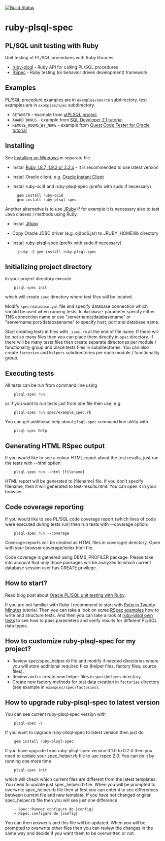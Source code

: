 [![Build Status](https://travis-ci.org/rsim/ruby-plsql-spec.svg?branch=master)](https://travis-ci.org/rsim/ruby-plsql-spec)

ruby-plsql-spec
===============
PL/SQL unit testing with Ruby
-----------------------------

Unit testing of PL/SQL procedures with Ruby libraries:

* [ruby-plsql](http://github.com/rsim/ruby-plsql) - Ruby API for calling PL/SQL procedures
* [RSpec](http://rspec.info) - Ruby testing (or behavior driven development) framework

Examples
--------

PL/SQL procedure examples are in `examples/source` subdirectory, test examples are in `examples/spec` subdirectory.

* `BETWNSTR` - example from [utPLSQL project](http://utplsql.sourceforge.net/)
* `AWARD_BONUS` - example from [SQL Developer 2.1 tutorial](http://www.oracle.com/technology/obe/11gr2_db_prod/appdev/sqldev/sqldev_unit_test/sqldev_unit_test.htm)
* `REMOVE_ROOMS_BY_NAME` - example from [Quest Code Tester for Oracle tutorial](http://www.quest.com/code-tester-for-oracle/product-demo/chap02.htm)

Installing
----------

See [Installing on Windows](INSTALL-Windows.md) in separate file.

* Install [Ruby 1.8.7, 1.9.3 or 2.2.x](http://www.ruby-lang.org/en/downloads/) - it is recommended to use latest version
* Install Oracle client, e.g. [Oracle Instant Client](http://www.oracle.com/technology/tech/oci/instantclient/index.html)
* Install ruby-oci8 and ruby-plsql-spec (prefix with sudo if necessary)

        gem install ruby-oci8
        gem install ruby-plsql-spec

Another alternative is to use [JRuby](http://jruby.org) if for example it is necessary also to test Java classes / methods using Ruby.

* Install [JRuby](http://jruby.org/download)
* Copy Oracle JDBC driver (e.g. ojdbc6.jar) to JRUBY_HOME/lib directory
* Install ruby-plsql-spec (prefix with sudo if necessary)

        jruby -S gem install ruby-plsql-spec

Initializing project directory
------------------------------

In your project directory execute

        plsql-spec init

which will create `spec` directory where test files will be located.

Modify `spec/database.yml` file and specify database connection which should be used when running tests. In `database:` parameter specify either TNS connection name or use "servername/databasename" or "servername:port/databasename" to specify host, port and database name.

Start creating tests in files with `_spec.rb` at the end of file name. If there will be not so many files then you can place them directly in `spec` directory. If there will be many tests files then create separate directories per module / functionality group and place tests files in subdirectories. You can also create `factories` and `helpers` subdirectories per each module / functionality group.

Executing tests
---------------

All tests can be run from command line using

        plsql-spec run

or if you want to run tests just from one file then use, e.g.

        plsql-spec run spec/example_spec.rb

You can get additional help about `plsql-spec` command line utility with

        plsql-spec help

Generating HTML RSpec output
----------------------------

If you would like to see a colour HTML report about the test results, just run the tests with --html option:

        plsql-spec run --html [filename]

HTML report will be generated to [filename] file. If you don't specify filename, then it will generated to test-results.html. You can open it in your browser.

Code coverage reporting
-----------------------

If you would like to see PL/SQL code coverage report (which lines of code were executed during tests run) then run tests with --coverage option:

        plsql-spec run --coverage

Coverage reports will be created as HTML files in coverage/ directory. Open with your browser coverage/index.html file.

Code coverage is gathered using DBMS_PROFILER package. Please take into account that only those packages will be analyzed to which current database session user has CREATE privilege.

How to start?
-------------

Read blog post about [Oracle PL/SQL unit testing with Ruby](http://blog.rayapps.com/2009/11/27/oracle-plsql-unit-testing-with-ruby).

If you are not familiar with Ruby I recommend to start with [Ruby in Twenty Minutes](http://www.ruby-lang.org/en/documentation/quickstart/) tutorial. Then you can take a look on some [RSpec examples](http://rspec.info/documentation/) how to write and structure tests. And then you can take a look at [ruby-plsql own tests](http://github.com/rsim/ruby-plsql/blob/master/spec/plsql/procedure_spec.rb) to see how to pass parameters and verify results for different PL/SQL data types.

How to customize ruby-plsql-spec for my project?
------------------------------------------------

* Review spec/spec_helper.rb file and modify if needed directories where you will store additional required files (helper files, factory files, source files).
* Review and or create new helper files in `spec\helpers` directory.
* Create new factory methods for test data creation in `factories` directory (see example in `examples/spec/factories`).

How to upgrade ruby-plsql-spec to latest version
------------------------------------------------

You can see current ruby-plsql-spec version with

        plsql-spec -v

If you want to upgrade ruby-plsql-spec to latest version then just do

        gem install ruby-plsql-spec

If you have upgrade from ruby-plsql-spec version 0.1.0 to 0.2.0 then you need to update your spec_helper.rb file to use rspec 2.0. You can do it by running one more time

        plsql-spec init

which will check which current files are different from the latest templates. You need to update just spec_helper.rb file. When you will be prompted to overwrite spec_helper.rb file then at first you can enter `d` to see differences between current file and new template. If you have not changed original spec_helper.rb file then you will see just one difference

        - Spec::Runner.configure do |config|
        + RSpec.configure do |config|

You can then answer `y` and this file will be updated. When you will be prompted to overwrite other files then you can review the changes in the same way and decide if you want them to be overwritten or not.
